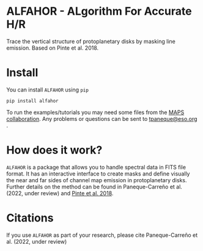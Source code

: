 # ALFAHOR - ALgorithm For Accurate H/R
Trace the vertical structure of protoplanetary disks by masking line emission. Based on Pinte et al. 2018.

# Install

You can install `ALFAHOR` using `pip`

<pre><code>pip install alfahor</pre></code>

To run the examples/tutorials you may need some files from the [MAPS collaboration](https://alma-maps.info/data.html). Any problems or questions can be sent to tpaneque@eso.org .

# How does it work?

`ALFAHOR` is a package that allows you to handle spectral data in FITS file format. It has an interactive interface to create masks and define visually the near and far sides of channel map emission in protoplanetary disks. Further details on the method can be found in Paneque-Carreño et al. (2022, under review) and [Pinte et al. 2018](https://ui.adsabs.harvard.edu/abs/2018A%26A...609A..47P/abstract).

# Citations

If you use `ALFAHOR` as part of your research, please cite Paneque-Carreño et al. (2022, under review)
